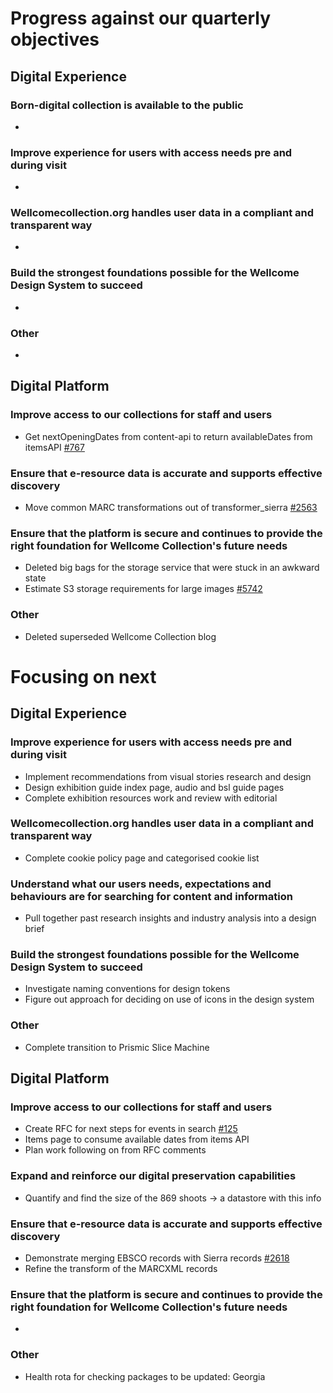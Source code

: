 # Progress against our quarterly objectives
## Digital Experience
### Born-digital collection is available to the public
- 
 
### Improve experience for users with access needs pre and during visit
- 
 
### Wellcomecollection.org handles user data in a compliant and transparent way
- 

### Build the strongest foundations possible for the Wellcome Design System to succeed
- 
 
### Other
- 

## Digital Platform
### Improve access to our collections for staff and users
- Get nextOpeningDates from content-api to return availableDates from itemsAPI [#767](https://github.com/wellcomecollection/catalogue-api/issues/767)
 
### Ensure that e-resource data is accurate and supports effective discovery
- Move common MARC transformations out of transformer_sierra [#2563](https://github.com/wellcomecollection/catalogue-pipeline/issues/2563)
 
### Ensure that the platform is secure and continues to provide the right foundation for Wellcome Collection's future needs
- Deleted big bags for the storage service that were stuck in an awkward state
- Estimate S3 storage requirements for large images [#5742](https://github.com/wellcomecollection/platform/issues/5742)

### Other
- Deleted superseded Wellcome Collection blog


# Focusing on next
## Digital Experience
### Improve experience for users with access needs pre and during visit 
- Implement recommendations from visual stories research and design
- Design exhibition guide index page, audio and bsl guide pages
- Complete exhibition resources work and review with editorial
 
### Wellcomecollection.org handles user data in a compliant and transparent way
- Complete cookie policy page and categorised cookie list

### Understand what our users needs, expectations and behaviours are for searching for content and information
- Pull together past research insights and industry analysis into a design brief

### Build the strongest foundations possible for the Wellcome Design System to succeed
- Investigate naming conventions for design tokens
- Figure out approach for deciding on use of icons in the design system  

### Other
- Complete transition to Prismic Slice Machine

## Digital Platform
### Improve access to our collections for staff and users
-  Create RFC for next steps for events in search [#125](https://github.com/wellcomecollection/content-api/issues/125)
-  Items page to consume available dates from items API
-  Plan work following on from RFC comments

### Expand and reinforce our digital preservation capabilities​
- Quantify and find the size of the 869 shoots -> a datastore with this info
 
### Ensure that e-resource data is accurate and supports effective discovery
- Demonstrate merging EBSCO records with Sierra records [#2618](https://github.com/wellcomecollection/catalogue-pipeline/issues/2618)
- Refine the transform of the MARCXML records
 
### Ensure that the platform is secure and continues to provide the right foundation for Wellcome Collection's future needs
- 

### Other 
- Health rota for checking packages to be updated: Georgia
